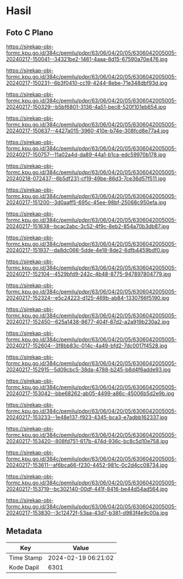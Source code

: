 # Hasil

## Foto C Plano

https://sirekap-obj-formc.kpu.go.id/384c/pemilu/pdpr/63/06/04/20/05/6306042005005-20240217-150041--34321be2-1461-4aaa-8d15-67590a70e476.jpg

https://sirekap-obj-formc.kpu.go.id/384c/pemilu/pdpr/63/06/04/20/05/6306042005005-20240217-150231--6b3f0410-cc19-4244-8ebe-71e348dbf93d.jpg

https://sirekap-obj-formc.kpu.go.id/384c/pemilu/pdpr/63/06/04/20/05/6306042005005-20240217-150329--b5bf6801-3136-4a51-bec8-520f101eb654.jpg

https://sirekap-obj-formc.kpu.go.id/384c/pemilu/pdpr/63/06/04/20/05/6306042005005-20240217-150637--4427a015-3960-410e-b74e-308fcd8e77a4.jpg

https://sirekap-obj-formc.kpu.go.id/384c/pemilu/pdpr/63/06/04/20/05/6306042005005-20240217-150757--11a02a4d-da89-44a1-b1ca-edc59970b178.jpg

https://sirekap-obj-formc.kpu.go.id/384c/pemilu/pdpr/63/06/04/20/05/6306042005005-20240218-072437--6b5df231-cf19-49be-86d3-7ce36d57f511.jpg

https://sirekap-obj-formc.kpu.go.id/384c/pemilu/pdpr/63/06/04/20/05/6306042005005-20240217-151200--3d0aaff5-695c-45ee-98bf-25068c950efa.jpg

https://sirekap-obj-formc.kpu.go.id/384c/pemilu/pdpr/63/06/04/20/05/6306042005005-20240217-151638--bcac2abc-3c52-4f9c-8eb2-854a70b3db87.jpg

https://sirekap-obj-formc.kpu.go.id/384c/pemilu/pdpr/63/06/04/20/05/6306042005005-20240217-151937--da8dc066-5dde-4e18-8de2-6dfb4459bdf0.jpg

https://sirekap-obj-formc.kpu.go.id/384c/pemilu/pdpr/63/06/04/20/05/6306042005005-20240217-152104--4529bfd9-242c-4b48-8775-947897804779.jpg

https://sirekap-obj-formc.kpu.go.id/384c/pemilu/pdpr/63/06/04/20/05/6306042005005-20240217-152324--e5c24223-d125-469b-ab84-1330766f5190.jpg

https://sirekap-obj-formc.kpu.go.id/384c/pemilu/pdpr/63/06/04/20/05/6306042005005-20240217-152450--625a1438-8677-404f-87d2-a2a919b230a2.jpg

https://sirekap-obj-formc.kpu.go.id/384c/pemilu/pdpr/63/06/04/20/05/6306042005005-20240217-152604--3f8bb83c-014c-4a49-bfd2-7dc0017f4528.jpg

https://sirekap-obj-formc.kpu.go.id/384c/pemilu/pdpr/63/06/04/20/05/6306042005005-20240217-152915--5d09cbc5-38da-4788-b245-b8d4f6adde93.jpg

https://sirekap-obj-formc.kpu.go.id/384c/pemilu/pdpr/63/06/04/20/05/6306042005005-20240217-153042--bbe68262-ab05-4499-a86c-45006b5d2e9b.jpg

https://sirekap-obj-formc.kpu.go.id/384c/pemilu/pdpr/63/06/04/20/05/6306042005005-20240217-153233--1e48e137-f923-4345-bca3-e7adbb162337.jpg

https://sirekap-obj-formc.kpu.go.id/384c/pemilu/pdpr/63/06/04/20/05/6306042005005-20240217-153420--808fd751-617b-474d-936c-bc8c5d10e758.jpg

https://sirekap-obj-formc.kpu.go.id/384c/pemilu/pdpr/63/06/04/20/05/6306042005005-20240217-153611--af6bca66-f230-4452-981c-0c2d4cc08734.jpg

https://sirekap-obj-formc.kpu.go.id/384c/pemilu/pdpr/63/06/04/20/05/6306042005005-20240217-153719--bc302140-00df-441f-8416-be44d54ad564.jpg

https://sirekap-obj-formc.kpu.go.id/384c/pemilu/pdpr/63/06/04/20/05/6306042005005-20240217-153830--3c12472f-53aa-43d7-b381-d983f4e9c00a.jpg


## Metadata

| Key        | Value               |
| ---------- | ------------------- |
| Time Stamp | 2024-02-19 06:21:02 |
| Kode Dapil | 6301                |



